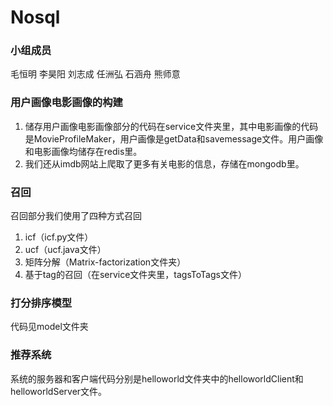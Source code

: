 # Nosql
### 小组成员
毛恒明 李昊阳 刘志成 任洲弘 石涵舟 熊师意
### 用户画像电影画像的构建
1. 储存用户画像电影画像部分的代码在service文件夹里，其中电影画像的代码是MovieProfileMaker，用户画像是getData和savemessage文件。用户画像和电影画像均储存在redis里。
2. 我们还从imdb网站上爬取了更多有关电影的信息，存储在mongodb里。

### 召回
召回部分我们使用了四种方式召回
1. icf（icf.py文件）
2. ucf（ucf.java文件）
3. 矩阵分解（Matrix-factorization文件夹）
4. 基于tag的召回（在service文件夹里，tagsToTags文件）

### 打分排序模型
代码见model文件夹

### 推荐系统
系统的服务器和客户端代码分别是helloworld文件夹中的helloworldClient和helloworldServer文件。
